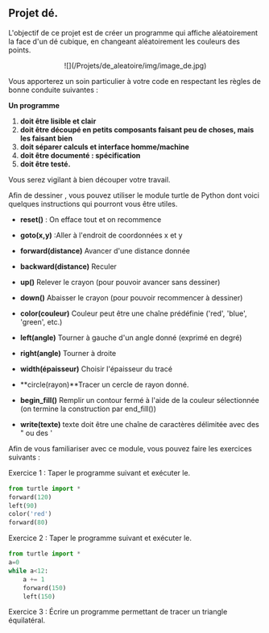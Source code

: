 ## Projet dé. 



L'objectif de ce projet est de créer un programme qui affiche aléatoirement la face d'un dé cubique, en changeant aléatoirement les couleurs des points.

<div align="center"> ![](/Projets/de_aleatoire/img/image_de.jpg)</div>



Vous apporterez un soin particulier à votre code en respectant les règles de bonne conduite suivantes :

**Un programme**

1. **doit être lisible et clair**  
2. **doit être découpé en petits composants faisant peu de choses, mais les faisant bien**  
3. **doit séparer calculs et interface homme/machine**  
4. **doit être documenté : spécification**  
5. **doit être testé.**  

 Vous serez vigilant à bien découper votre travail. 



Afin de dessiner , vous pouvez utiliser le module turtle de Python dont voici quelques instructions qui pourront vous être utiles. 

- **reset()** : On efface tout et on recommence  
- **goto(x,y)** :Aller à l'endroit de coordonnées x et y
- **forward(distance)** Avancer d'une distance donnée  
- **backward(distance)** Reculer  
- **up()** Relever le crayon (pour pouvoir avancer sans dessiner)  
- **down()** Abaisser le crayon (pour pouvoir recommencer à dessiner)  
- **color(couleur)** Couleur peut être une chaîne prédéfinie ('red', 'blue', 'green', etc.)

- **left(angle)** Tourner à gauche d'un angle donné (exprimé en degré)  
- **right(angle)** Tourner à droite  
- **width(épaisseur)** Choisir l'épaisseur du tracé  
- **circle(rayon)**Tracer un cercle de rayon donné.
-  **begin_fill()** Remplir un contour fermé à l'aide de la couleur sélectionnée (on termine la construction par end_fill())  
-  **write(texte)** texte doit être une chaîne de caractères délimitée avec des " ou des '   



Afin de vous familiariser avec ce module, vous pouvez faire les exercices suivants :

 Exercice 1 : Taper le programme suivant et exécuter le.

```python
from turtle import *
forward(120)
left(90)
color('red')
forward(80)
```



Exercice 2 : Taper le programme suivant et exécuter le. 

```python
from turtle import *
a=0
while a<12:
	a += 1
	forward(150)
	left(150)

```


Exercice 3 : Écrire un programme permettant de tracer un triangle équilatéral. 




